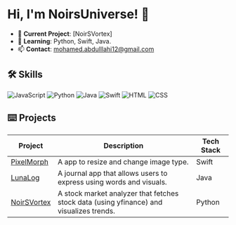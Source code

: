 # Hi, I'm NoirsUniverse! 🔲
- 🔭 **Current Project**: [NoirSVortex]
- 🌱 **Learning**: Python, Swift, Java.
- 📫 **Contact**: [mohamed.abdulllahi12@gmail.com](mailto:mohamed.abdulllahi12@gmail.com)

## 🛠 Skills
![JavaScript](https://img.shields.io/badge/-JavaScript-gray?logo=javascript)
![Python](https://img.shields.io/badge/-Python-white?logo=python)
![Java](https://img.shields.io/badge/-Java-gray?logo=java)
![Swift](https://img.shields.io/badge/-Swift-white?logo=xcode)
![HTML](https://img.shields.io/badge/-HTML-gray?logo=html)
![CSS](https://img.shields.io/badge/-CSS-gray?logo=css)


## ⌨️ Projects
| Project | Description | Tech Stack |
|---------|-------------|------------|
| [PixelMorph](https://github.com/noirsuniverse/Pixelmorph) | A app to resize and change image type. | Swift |
| [LunaLog](https://github.com/noirsuniverse/LunaLog) | A journal app that allows users to express using words and visuals. | Java |
| [NoirSVortex](https://github.com/noirsuniverse/NoirSVortex) | A stock market analyzer that fetches stock data (using yfinance) and visualizes trends. | Python |
